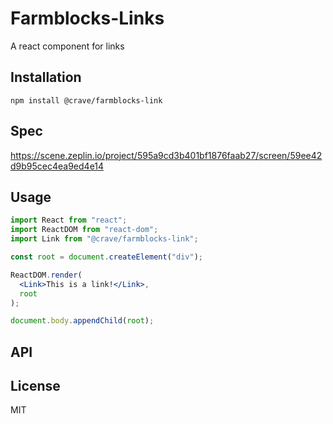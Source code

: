 # Farmblocks-Links 

A react component for links
## Installation

```
npm install @crave/farmblocks-link
```

## Spec
https://scene.zeplin.io/project/595a9cd3b401bf1876faab27/screen/59ee42d9b95cec4ea9ed4e14

## Usage

```jsx
import React from "react";
import ReactDOM from "react-dom";
import Link from "@crave/farmblocks-link";

const root = document.createElement("div");

ReactDOM.render(
  <Link>This is a link!</Link>,
  root
);

document.body.appendChild(root);
```

## API



## License

MIT

